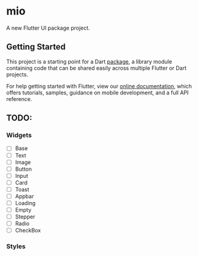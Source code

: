 # mio

A new Flutter UI package project.

## Getting Started

This project is a starting point for a Dart
[package](https://flutter.dev/developing-packages/),
a library module containing code that can be shared easily across
multiple Flutter or Dart projects.

For help getting started with Flutter, view our 
[online documentation](https://flutter.dev/docs), which offers tutorials, 
samples, guidance on mobile development, and a full API reference.

## TODO:

### Widgets
- [ ] Base
- [ ] Text
- [ ] Image
- [ ] Button
- [ ] Input
- [ ] Card
- [ ] Toast
- [ ] Appbar
- [ ] Loading
- [ ] Empty
- [ ] Stepper
- [ ] Radio
- [ ] CheckBox

### Styles
